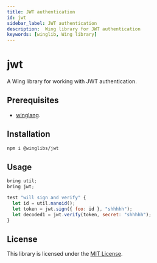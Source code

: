 ```yaml
---
title: JWT authentication
id: jwt
sidebar_label: JWT authentication
description:  Wing library for JWT authentication
keywords: [winglib, Wing library]
---
```

# jwt

A Wing library for working with JWT authentication.

## Prerequisites

* [winglang](https://winglang.io).

## Installation

```sh
npm i @winglibs/jwt
```

## Usage

```js
bring util;
bring jwt;

test "will sign and verify" {
  let id = util.nanoid();
  let token = jwt.sign({ foo: id }, "shhhhh");
  let decoded1 = jwt.verify(token, secret: "shhhhh");
}
```

## License

This library is licensed under the [MIT License](./LICENSE).


